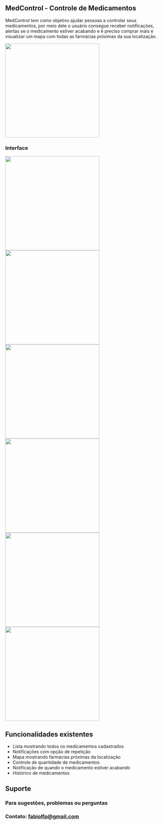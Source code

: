 ## MedControl - Controle de Medicamentos

MedControl tem como objetivo ajudar pessoas a controlar seus medicamentos, por meio dele o usuário consegue receber notificações, alertas se o medicamento estiver acabando e é preciso comprar mais e visualizar um mapa com todas as farmácias próximas da sua localização.

<img src="https://github.com/FabioFiorita/MedControl/blob/e85f782d6ccc8885ad847dcc6ccec51202b397d4/images/Logo.jpg" width="300">

### Interface

<img src="https://github.com/FabioFiorita/MedControl/blob/e85f782d6ccc8885ad847dcc6ccec51202b397d4/images/opening.PNG" width="300"> <img src="https://github.com/FabioFiorita/MedControl/blob/e85f782d6ccc8885ad847dcc6ccec51202b397d4/images/list.PNG" width="300"> <img src="https://github.com/FabioFiorita/MedControl/blob/e85f782d6ccc8885ad847dcc6ccec51202b397d4/images/detail.PNG" width="300"> <img src="https://github.com/FabioFiorita/MedControl/blob/e85f782d6ccc8885ad847dcc6ccec51202b397d4/images/add.PNG" width="300"> <img src="https://github.com/FabioFiorita/MedControl/blob/e85f782d6ccc8885ad847dcc6ccec51202b397d4/images/map.PNG" width="300"> <img src="https://github.com/FabioFiorita/MedControl/blob/e85f782d6ccc8885ad847dcc6ccec51202b397d4/images/settings.PNG" width="300">

## Funcionalidades existentes

* Lista mostrando todos os medicamentos cadastrados
* Notificações com opção de repetição
* Mapa mostrando farmácias próximas da localização
* Controle de quantidade de medicamentos 
* Notificação de quando o medicamento estiver acabando
* Histórico de medicamentos

## Suporte

### Para sugestões, problemas ou perguntas

### Contato: fabiolfp@gmail.com

